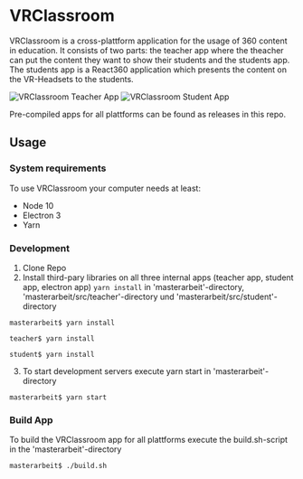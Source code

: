 # VRClassroom

VRClassroom is a cross-plattform application for the usage of 360 content in education. It consists of two parts: the teacher app where the theacher can put the content they want to show their students and the students app.
The students app is a React360 application which presents the content on the VR-Headsets to the students.

![VRClassroom Teacher App](https://raw.githubusercontent.com/vronifuchsberger/VRClassroom/master/thesis/images/controls-overlay.png)
![VRClassroom Student App](https://raw.githubusercontent.com/vronifuchsberger/VRClassroom/master/thesis/images/WebVR2.png)

Pre-compiled apps for all plattforms can be found as releases in this repo.

## Usage


### System requirements
To use VRClassroom your computer needs at least:
* Node 10
* Electron 3
* Yarn

### Development 
1. Clone Repo
2. Install third-pary libraries on all three internal apps (teacher app, student app, electron app)
  ```yarn install``` in 'masterarbeit'-directory, 'masterarbeit/src/teacher'-directory und 'masterarbeit/src/student'-directory
  
  ```masterarbeit$ yarn install```
  
  ```teacher$ yarn install```
  
  ```student$ yarn install```
  
3. To start development servers execute yarn start in 'masterarbeit'-directory

```masterarbeit$ yarn start```
  
### Build App
To build the VRClassroom app for all plattforms execute the build.sh-script in the 'masterarbeit'-directory

```masterarbeit$ ./build.sh```
